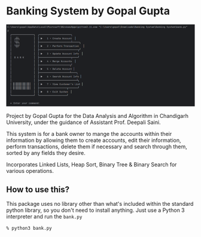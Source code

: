 # Banking System by Gopal Gupta

<img width="644" alt="Screen Shot of Banking System" src="Screenshot 2025-04-02 161718.png">


Project by Gopal Gupta for the Data Analysis and Algorithm in Chandigarh University, under the guidance of Assistant Prof. Deepali Saini.

This system is for a bank owner to mange the accounts within their information by allowing them to create accounts, edit their information, perform transactions, delete them if necessary and search through them, sorted by any fields they desire.

Incorporates Linked Lists, Heap Sort, Binary Tree & Binary Search for various operations.

## How to use this?
This package uses no library other than what's included within the standard python library,
so you don't need to install anything. Just use a Python 3 interpreter and run the `bank.py`

```
% python3 bank.py
```

